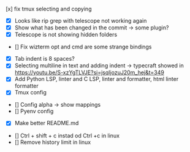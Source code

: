  [x] fix tmux selecting and copying
- [x] Looks like rip grep with telescope not working again
- [x] Show what has been changed in the commit -> some plugin?
- [x] Telescope is not showing hidden folders
- [] Fix wizterm opt and cmd are some strange bindings
- [x] Tab indent is 8 spaces?
- [x] Selecting multiline in text and adding indent -> typecraft showed in https://youtu.be/S-xzYgTLVJE?si=jsqIjozuJ20m_hej&t=349
- [x] Add Python LSP, linter and C LSP, linter and formatter, html linter formatter
- [x] Tmux config
- [] Config alpha -> show mappings
- [] Pyenv config
- [x] Make better README.md
- [] Ctrl + shift + c instad od Ctrl +c in linux
- [] Remove history limit in linux
